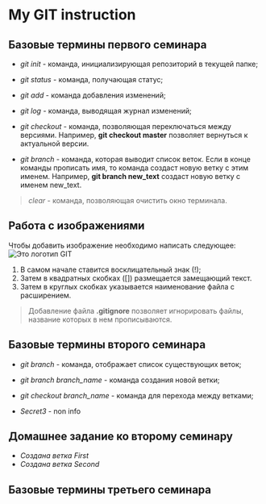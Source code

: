 # My GIT instruction

## Базовые термины первого семинара

* *git init* - команда, инициализирующая репозиторий в текущей папке;

* *git status* - команда, получающая статус;

* *git add* - команда добавления изменений;

* *git log* - команда, выводящая журнал изменений;

* *git checkout* - команда, позволяющая переключаться между версиями.
Например, **git checkout master** позволяет вернуться к актуальной версии.

* *git branch* - команда, которая выводит список веток. Если в конце команды прописать имя, то команда создаст новую ветку с этим именем. Например, **git branch new_text** создаст новую ветку c именем new_text.

> *clear* - команда, позволяющая очистить окно терминала.

## Работа с изображениями

Чтобы добавить изображение необходимо написать следующее: 
![Это логотип GIT](git-logo.png)

1. В самом начале ставится восклицательный знак (!);
2. Затем в квадратных скобках ([]) размещается замещающий текст.
3. Затем в круглых скобках указывается наименование файла с расширением. 

> Добавление файла **.gitignore** позволяет игнорировать файлы, название которых в нем прописываются.


## Базовые термины второго семинара
* *git branch* - команда, отображает список существующих веток;
* *git branch branch_name* - команда создания новой ветки;
* *git checkout branch_name* - команда для перехода между ветками;

* *Secret3* - non info

## Домашнее задание ко второму семинару
* *Создана ветка First*
* *Создана ветка Second*
## Базовые термины третьего семинара